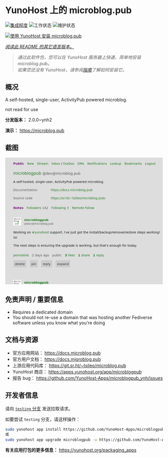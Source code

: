 <!--
注意：此 README 由 <https://github.com/YunoHost/apps/tree/master/tools/readme_generator> 自动生成
请勿手动编辑。
-->

# YunoHost 上的 microblog.pub

[![集成程度](https://dash.yunohost.org/integration/microblogpub.svg)](https://dash.yunohost.org/appci/app/microblogpub) ![工作状态](https://ci-apps.yunohost.org/ci/badges/microblogpub.status.svg) ![维护状态](https://ci-apps.yunohost.org/ci/badges/microblogpub.maintain.svg)

[![使用 YunoHost 安装 microblog.pub](https://install-app.yunohost.org/install-with-yunohost.svg)](https://install-app.yunohost.org/?app=microblogpub)

*[阅读此 README 的其它语言版本。](./ALL_README.md)*

> *通过此软件包，您可以在 YunoHost 服务器上快速、简单地安装 microblog.pub。*  
> *如果您还没有 YunoHost，请参阅[指南](https://yunohost.org/install)了解如何安装它。*

## 概况

A self-hosted, single-user, ActivityPub powered microblog.

not read for use


**分发版本：** 2.0.0~ynh2

**演示：** <https://microblog.pub>

## 截图

![microblog.pub 的截图](./doc/screenshots/microblogpub_demo.png)

## 免责声明 / 重要信息

* Requires a dedicated domain
* You should not re-use a domain that was hosting another Fediverse software unless you know what you're doing

## 文档与资源

- 官方应用网站： <https://docs.microblog.pub>
- 官方用户文档： <https://docs.migroblog.pub>
- 上游应用代码库： <https://git.sr.ht/~tsileo/microblog.pub>
- YunoHost 商店： <https://apps.yunohost.org/app/microblogpub>
- 报告 bug： <https://github.com/YunoHost-Apps/microblogpub_ynh/issues>

## 开发者信息

请向 [`testing` 分支](https://github.com/YunoHost-Apps/microblogpub_ynh/tree/testing) 发送拉取请求。

如要尝试 `testing` 分支，请这样操作：

```bash
sudo yunohost app install https://github.com/YunoHost-Apps/microblogpub_ynh/tree/testing --debug
或
sudo yunohost app upgrade microblogpub -u https://github.com/YunoHost-Apps/microblogpub_ynh/tree/testing --debug
```

**有关应用打包的更多信息：** <https://yunohost.org/packaging_apps>
